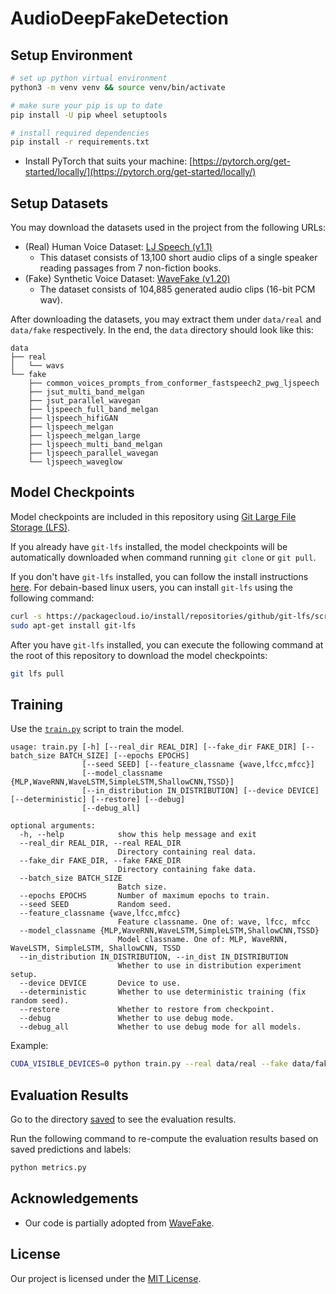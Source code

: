 # AudioDeepFakeDetection

## Setup Environment

```bash
# set up python virtual environment
python3 -m venv venv && source venv/bin/activate

# make sure your pip is up to date
pip install -U pip wheel setuptools

# install required dependencies
pip install -r requirements.txt
```

-   Install PyTorch that suits your machine: [https://pytorch.org/get-started/locally/](https://pytorch.org/get-started/locally/)

## Setup Datasets

You may download the datasets used in the project from the following URLs:

-   (Real) Human Voice Dataset: [LJ Speech (v1.1)](https://keithito.com/LJ-Speech-Dataset/)
    -   This dataset consists of 13,100 short audio clips of a single speaker reading passages from 7 non-fiction books.
-   (Fake) Synthetic Voice Dataset: [WaveFake (v1.20)](https://zenodo.org/record/5642694)
    -   The dataset consists of 104,885 generated audio clips (16-bit PCM wav).

After downloading the datasets, you may extract them under `data/real` and `data/fake` respectively. In the end, the `data` directory should look like this:

```
data
├── real
│   └── wavs
└── fake
    ├── common_voices_prompts_from_conformer_fastspeech2_pwg_ljspeech
    ├── jsut_multi_band_melgan
    ├── jsut_parallel_wavegan
    ├── ljspeech_full_band_melgan
    ├── ljspeech_hifiGAN
    ├── ljspeech_melgan
    ├── ljspeech_melgan_large
    ├── ljspeech_multi_band_melgan
    ├── ljspeech_parallel_wavegan
    └── ljspeech_waveglow
```

## Model Checkpoints

Model checkpoints are included in this repository using [Git Large File Storage (LFS)](https://git-lfs.github.com/).

If you already have `git-lfs` installed, the model checkpoints will be automatically downloaded when command running `git clone` or `git pull`.

If you don't have `git-lfs` installed, you can follow the install instructions [here](https://git-lfs.github.com/). For debain-based linux users, you can install `git-lfs` using the following command:

```bash
curl -s https://packagecloud.io/install/repositories/github/git-lfs/script.deb.sh | sudo bash && \
sudo apt-get install git-lfs
```

After you have `git-lfs` installed, you can execute the following command at the root of this repository to download the model checkpoints:

```bash
git lfs pull
```

## Training

Use the [`train.py`](train.py) script to train the model.

```
usage: train.py [-h] [--real_dir REAL_DIR] [--fake_dir FAKE_DIR] [--batch_size BATCH_SIZE] [--epochs EPOCHS]
                [--seed SEED] [--feature_classname {wave,lfcc,mfcc}]
                [--model_classname {MLP,WaveRNN,WaveLSTM,SimpleLSTM,ShallowCNN,TSSD}]
                [--in_distribution IN_DISTRIBUTION] [--device DEVICE] [--deterministic] [--restore] [--debug]
                [--debug_all]

optional arguments:
  -h, --help            show this help message and exit
  --real_dir REAL_DIR, --real REAL_DIR
                        Directory containing real data.
  --fake_dir FAKE_DIR, --fake FAKE_DIR
                        Directory containing fake data.
  --batch_size BATCH_SIZE
                        Batch size.
  --epochs EPOCHS       Number of maximum epochs to train.
  --seed SEED           Random seed.
  --feature_classname {wave,lfcc,mfcc}
                        Feature classname. One of: wave, lfcc, mfcc
  --model_classname {MLP,WaveRNN,WaveLSTM,SimpleLSTM,ShallowCNN,TSSD}
                        Model classname. One of: MLP, WaveRNN, WaveLSTM, SimpleLSTM, ShallowCNN, TSSD
  --in_distribution IN_DISTRIBUTION, --in_dist IN_DISTRIBUTION
                        Whether to use in distribution experiment setup.
  --device DEVICE       Device to use.
  --deterministic       Whether to use deterministic training (fix random seed).
  --restore             Whether to restore from checkpoint.
  --debug               Whether to use debug mode.
  --debug_all           Whether to use debug mode for all models.
```

Example:

```bash
CUDA_VISIBLE_DEVICES=0 python train.py --real data/real --fake data/fake --batch_size 128 --epochs 20 --seed 42 --feature_classname lfcc --model_classname ShallowCNN

```

## Evaluation Results

Go to the directory [saved](saved) to see the evaluation results.

Run the following command to re-compute the evaluation results based on saved predictions and labels:

```bash
python metrics.py
```

## Acknowledgements

-   Our code is partially adopted from [WaveFake](https://github.com/RUB-SysSec/WaveFake).

## License

Our project is licensed under the [MIT License](LICENSE).
